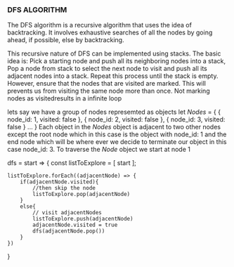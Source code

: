 ### DFS ALGORITHM ###
The DFS algorithm is a recursive algorithm that uses the idea of backtracking. 
It involves exhaustive searches of all the nodes by going ahead, if possible,
else by backtracking.

This recursive nature of DFS can be implemented using stacks. The basic idea is: 
Pick a starting node and push all its neighboring nodes into a stack,
Pop a node from stack to select the next node to visit and push all its adjacent
nodes into a stack.
Repeat this process until the stack is empty. However, ensure that the nodes that 
are visited are marked. This will prevents us from visiting the same node more than 
once. Not marking nodes as visitedresults in a infinite loop

lets say we have a group of nodes represemted as objects
let *Nodes* = {
    {
        node_id: 1,
        visited: false
    },
    {
        node_id: 2,
        visited: false
    },
    {
        node_id: 3,
        visited: false
    }
    ...
}
Each object in the *Nodes* object is adjacent to two other nodes except the root 
node which in this case is the object with node_id: 1
and the end node which will be where ever we decide to terminate our object in 
this case node_id: 3.
To traverse the *Node* object we start at node 1

dfs = start => {
    const listToExplore = [ start ];

    listToExplore.forEach((adjacentNode) => {
        if(adjacentNode.visited){
            //then skip the node
            listToExplore.pop(adjacentNode)            
        }
        else{
            // visit adjacentNodes
            listToExplore.push(adjacentNode)
            adjacentNode.visited = true
            dfs(adjacentNode.pop())
        }
    })
}  

